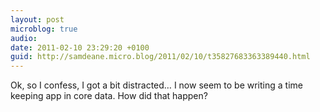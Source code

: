 ```yaml
---
layout: post
microblog: true
audio: 
date: 2011-02-10 23:29:20 +0100
guid: http://samdeane.micro.blog/2011/02/10/t35827683363389440.html
---
```

Ok, so I confess, I got a bit distracted… I now seem to be writing a time keeping app in core data. How did that happen?
